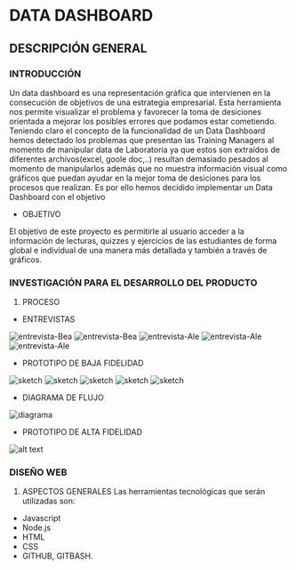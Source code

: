 # DATA DASHBOARD

## DESCRIPCIÓN GENERAL

### INTRODUCCIÓN

 Un data dashboard es una representación gráfica que intervienen en la consecución de objetivos de una estrategia empresarial. Esta herramienta nos permite visualizar el problema y favorecer la toma de desiciones orientada a mejorar los posibles errores que podamos estar cometiendo.
 Teniendo claro el concepto de la funcionalidad de un Data Dashboard hemos detectado los problemas que presentan las Training Managers al momento de manipular data de Laboratoria ya que estos son extraídos de diferentes archivos(excel, goole doc,..) resultan demasiado pesados al momento de manipularlos además que no muestra información visual como gráficos que puedan ayudar en la mejor toma de desiciones para los procesos que realizan.
 Es por ello hemos decidido implementar un Data Dashboard con el objetivo

- OBJETIVO

El objetivo de este proyecto es permitirle al usuario acceder a la información de lecturas, quizzes y ejercicios de las estudiantes de forma global e individual de una manera más detallada y también a través de gráficos.


### INVESTIGACIÓN PARA EL DESARROLLO DEL PRODUCTO

1. PROCESO

  - ENTREVISTAS

   ![entrevista-Bea](img/entrevista-1.JPG)
   ![entrevista-Bea](img/entrevista-2.JPG)
   ![entrevista-Ale](img/entrevista-ale-1.JPG)
   ![entrevista-Ale](img/entrevista-ale-2.JPG)
   ![entrevista-Ale](img/entrevista-ale-3.JPG)

  - PROTOTIPO DE BAJA FIDELIDAD

   ![sketch](img/sketch-1.JPG)
   ![sketch](img/sketch-2.JPG)
   ![sketch](img/sketch3.JPG)
   ![sketch](img/sketch4.JPG)
   ![sketch](img/sketch5.JPG)
   
  - DIAGRAMA DE FLUJO

   ![diagrama](img/diagrama.GIF)

  - PROTOTIPO DE ALTA FIDELIDAD

   ![alt text](img/LAB3.gif)

### DISEÑO WEB

1. ASPECTOS GENERALES
Las herramientas tecnológicas que serán utilizadas son:
- Javascript
- Node.js
- HTML
- CSS
- GITHUB, GITBASH.



